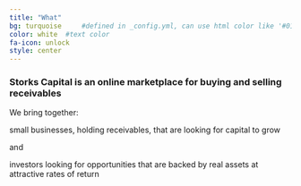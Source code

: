 ```yaml
---
title: "What"
bg: turquoise     #defined in _config.yml, can use html color like '#010101'
color: white  #text color
fa-icon: unlock
style: center
---
```


<h3>Storks Capital is an online marketplace for buying and selling receivables</h3>
  
  
  
  
We bring together:  
  
<span class="callout">small businesses</span>, holding receivables, that are <span class="callout">looking for capital to grow</span>  
  
and  
  
<span class="callout">investors</span> looking for opportunities that are <span class="callout">backed by real assets</span> at <span class="callout">attractive rates of return</span>




